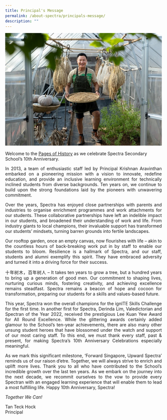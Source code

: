 ```yaml
---
title: Principal's Message
permalink: /about-spectra/principals-message/
description: ""
---
```

<img style="width:1000px" src="/images/mr%20tan%20teck%20hock%202023.jpg">

Welcome to the [Pages of History](https://heyzine.com/flip-book/e6ea06d97d.html) as we celebrate Spectra Secondary School’s 10th Anniversary.

<p align="justify">In 2013, a team of enthusiastic staff led by Principal Krishnan Aravinthan embarked on a pioneering mission with a vision to innovate, redefine education, and provide an inclusive learning environment for technically inclined students from diverse backgrounds. Ten years on, we continue to build upon the strong foundations laid by the pioneers with unwavering commitment.</p>

<p align="justify">Over the years, Spectra has enjoyed close partnerships with parents and industries to organise enrichment programmes and work attachments for our students. These collaborative partnerships have left an indelible impact in our students, and broadened their understanding of work and life. From industry giants to local champions, their invaluable support has transformed our students’ mindsets, turning barren grounds into fertile landscapes.</p>

<p align="justify">Our rooftop garden, once an empty canvas, now flourishes with life – akin to the countless hours of back-breaking work put in by staff to enable our students to bloom. Resilience is a hallmark of Spectra, and our staff, students and alumni exemplify this spirit. They have embraced adversity and turned it into a driving force for their success.</p>

<p align="justify">十年树木，百年树人 – It takes ten years to grow a tree, but a hundred years to bring up a generation of good men. Our commitment to shaping lives, nurturing curious minds, fostering creativity, and achieving excellence remains steadfast. Spectra remains a beacon of hope and cocoon for transformation, preparing our students for a skills and values-based future. </p>

<p align="justify">This year, Spectra won the overall champions for the ignITE Skills Challenge for the first time. In another first for Spectra, Derinda Lim, Valedictorian and Spectran of the Year 2022, received the prestigious Lee Kuan Yew Award for All Round Excellence. While the glittering awards certainly added glamour to the School’s ten-year  achievements, there are also many other unsung student heroes that have blossomed under the watch and support of our most caring staff. To this end, we must thank every staff, past &amp; present, for making Spectra’s 10th Anniversary Celebrations especially meaningful.</p>

<p align="justify">As we mark this significant milestone, ‘Forward Singapore, Upward Spectra’ reminds us of our raison d’etre. Together, we will always strive to enrich and uplift more lives. Thank you to all who have contributed to the School’s incredible growth over the last ten years. As we embark on the journey into the next decade, we recommit ourselves to the vow to provide every Spectran with an engaged learning experience that will enable them to lead a most fulfilling life. Happy 10th Anniversary, Spectra!</p>

_Together We Can!_

Tan Teck Hock  
Principal